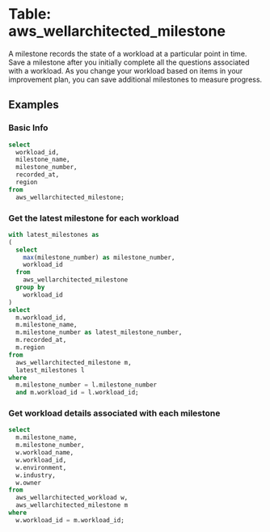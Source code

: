 # Table: aws_wellarchitected_milestone

A milestone records the state of a workload at a particular point in time. Save a milestone after you initially complete all the questions associated with a workload. As you change your workload based on items in your improvement plan, you can save additional milestones to measure progress.

## Examples

### Basic Info

```sql
select
  workload_id,
  milestone_name,
  milestone_number,
  recorded_at,
  region
from
  aws_wellarchitected_milestone;
```

### Get the latest milestone for each workload

```sql
with latest_milestones as 
(
  select
    max(milestone_number) as milestone_number,
    workload_id
  from
    aws_wellarchitected_milestone
  group by
    workload_id
) 
select
  m.workload_id,
  m.milestone_name,
  m.milestone_number as latest_milestone_number,
  m.recorded_at,
  m.region
from
  aws_wellarchitected_milestone m,
  latest_milestones l
where
  m.milestone_number = l.milestone_number
  and m.workload_id = l.workload_id;
```

### Get workload details associated with each milestone

```sql
select
  m.milestone_name,
  m.milestone_number,
  w.workload_name,
  w.workload_id,
  w.environment,
  w.industry,
  w.owner
from
  aws_wellarchitected_workload w,
  aws_wellarchitected_milestone m
where
  w.workload_id = m.workload_id;
```